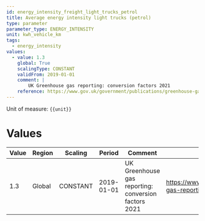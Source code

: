 ```yaml
---
id: energy_intensity_freight_light_trucks_petrol
title: Average energy intensity light trucks (petrol)
type: parameter
parameter_type: ENERGY_INTENSITY
unit: kwh_vehicle_km
tags:
  - energy_intensity
values:
  - value: 1.3
    global: True
    scalingType: CONSTANT
    validFrom: 2019-01-01
    comment: |
        UK Greenhouse gas reporting: conversion factors 2021
    reference: https://www.gov.uk/government/publications/greenhouse-gas-reporting-conversion-factors-2021
---
```



Unit of measure: `{{unit}}`


# Values


| Value | Region | Scaling | Period | Comment | Reference |
|-------|--------|---------|--------|---------|-----------|
| 1.3 | Global | CONSTANT | 2019-01-01 | UK Greenhouse gas reporting: conversion factors 2021 | https://www.gov.uk/government/publications/greenhouse-gas-reporting-conversion-factors-2021 |



